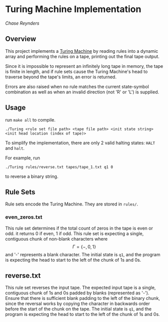 # Turing Machine Implementation

*Chase Reynders*

## Overview

This project implements a [Turing Machine](https://en.wikipedia.org/wiki/Turing_machine) by reading rules into a dynamic array and performing the rules on a tape, printing out the final tape output.

Since it is impossible to represent an infinitely long tape in memory, the tape is finite in length, and if rule sets cause the Turing Machine's head to traverse beyond the tape's limits, an error is returned.

Errors are also raised when no rule matches the current state-symbol combination as well as when an invalid direction (not 'R' or 'L') is supplied.

## Usage

run `make all` to compile.

```
./Turing <rule set file path> <tape file path> <init state string> <init head location (index of tape)>
```

To simplify the implementation, there are only 2 valid halting states: `HALT` and `halt`.

For example, run
```
./Turing rules/reverse.txt tapes/tape_1.txt q1 0
```
to reverse a binary string.

## Rule Sets

Rule sets encode the Turing Machine. They are stored in `rules/`.

### even_zeros.txt

This rule set determines if the total count of zeros in the tape is even or odd. it returns 0 if even, 1 if odd. This rule set is expecting a single, contiguous chunk of non-blank characters where
$${\displaystyle \Gamma } = \{-, 0, 1\}$$ 
and '-' represents a blank character. The initial state is `q1`, and the program is expecting the head to start to the left of the chunk of 1s and 0s.

## reverse.txt

This rule set reverses the input tape. The expected input tape is a single, contiguous chunk of 1s and 0s padded by blanks (represented as '-'). Ensure that there is sufficient blank padding to the left of the binary chunk, since the reversal works by copying the character in backwards order before the start of the chunk on the tape. The initial state is `q1`, and the program is expecting the head to start to the left of the chunk of 1s and 0s.
